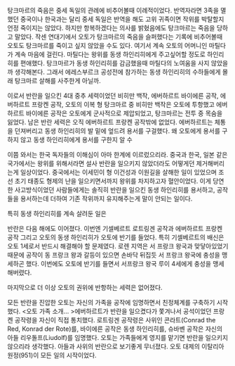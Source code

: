 

탕크마르의 죽음은 중세 독일의 관례에 비추어볼때 이례적이었다. 반역자라면 3족을 멸했던 중국이나 한국과는 달리 중세 독일은 반역을 해도 고위 귀족이면 작위를 박탈할지언정 죽이지는 않았다. 하지만 항복하겠다는 의사를 밝혔음에도 탕크마르는 죽음을 당하고 말았다. 작센 연대기에서 오토가 탕크마르의 죽음을 슬퍼했다는 기록에 비추어볼때 오토도 탕크마르를 죽이고 싶지 않았을 수도 있다. 여기서 계속 오토의 어머니인 마틸다가 계속 마음에 걸린다. 마틸다는 왕위를 동생 하인리히에게 주고싶어할 정도로 하인리히를 편애했다. 탕크마르가 동생 하인리히를 감금했을때 마틸다의 노여움을 사지 않았을까 생각해본다. 그래서 에레스부르크 공성전에 참가하는 동생 하인리히의 수하들에게 몰래 탕크마르 살해를 사주한게 아닐까.

이로서 반란을 일으킨 4대 중추 세력이었던 비히만 백작, 에버하르트 바이에른 공작, 에버하르트 프랑켄 공작, 오토의 이복 형 탕크마르 중 비히만 백작은 오토에 투항했고 에버하르트 바이에른 공작은 오토에게 군사적으로 제압되었고, 탕크마르는 전투 중 목숨을 잃었다. 남은 반란 세력은 오직 에버하르트 프랑켄 공작밖에 없었다. 에버하르트는 체통을 던져버리고 동생 하인리히의 발 밑에 엎드려 용서를 구걸했다. 왜 오토에게 용서를 구하지 않고 동생 하인리히에게 용서를 구한지 알 수

이쯤 와서는 한국 독자들의 이해심이 아마 한계에 이르렀으리라. 중국과 한국, 일본 같은 국가에서는 왕위를 위해서라면 설사 반란을 일으키지 않았더라도 어떻게던 제거해버리는게 일상이었다. 중국에서는 이세민이 형 이건성과 이원길을 살해한 일이 있었으며 조선 초기 태종도 형제의 난을 일으키면서까지 왕위를 차지하고자 혈안이었다. 이게 당연한 사고방식이었던 사람들에게는 솔직히 반란을 일으킨 동생 하인리히를 용서하고, 공작들을 용서하는데 더하여 기존 작위까지 유지해주는게 말이 안되는 일이다. 

특히 동생 하인리히를 계속 살려둔 일은 

반란은 다음 해에도 이어졌다. 이번엔 기셀베르트 로트링겐 공작과 에버하르트 프랑켄 공작 그리고 오토의 동생 하인리히가 오토에 반기를 들었다. 특히 기셀베르트의 배신은 오토 1세로서 반드시 해결해야 할 문제였다. 로렌 지역은 서 프랑크 왕국과 맞닿아있었기 때문에 공작이 동 프랑크 왕과 갈등이 있으면 손바닥 뒤집듯 서 프랑크 왕국에 충성을 맹세하곤 했다. 이번에도 오토에 반기를 들면서 서프랑크 왕국 루이 4세에게 충성을 맹세해버렸다. 



마지막으로 더 이상 오토의 권위에 반항하는 세력은 없어졌다. 

모든 반란을 진압한 오토는 자신의 가족을 공작에 임명하면서 친정체계를 구축하기 시작했다.  <오토 가족 소개… >에버하르트가 반란을 일으켰다가 쫓겨나서 공석이었던 프랑켄 공작령을 자신이 직접 통치했다. 로트링겐 공작령은 사위인 콘라트(Conrad the Red, Konrad der Rote)를, 바이에른 공작은 동생 하인리히를, 슈바벤 공작은 자신의 아들 리우돌프(Liudolf)를 임명했다. 오토는 가족들에게 영지를 맡기면 반란을 일으키지 않으리라 생각했다. 아들과 사위의 반란으로 보기좋게 무너졌다. 오토 대제의 이탈리아 원정(951)이 모든 일의 시작이었다.
